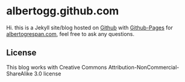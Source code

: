 # albertogg.github.com

Hi. this is a Jekyll site/blog hosted on [Github][github] with [Github-Pages][pages] for [albertogrespan.com][alberto], feel free to ask any questions.

## License

This blog works with Creative Commons Attribution-NonCommercial-ShareAlike 3.0 license


[github]: http://github.com/
[pages]: http://pages.github.com/
[alberto]: http://albertogrespan.com/
